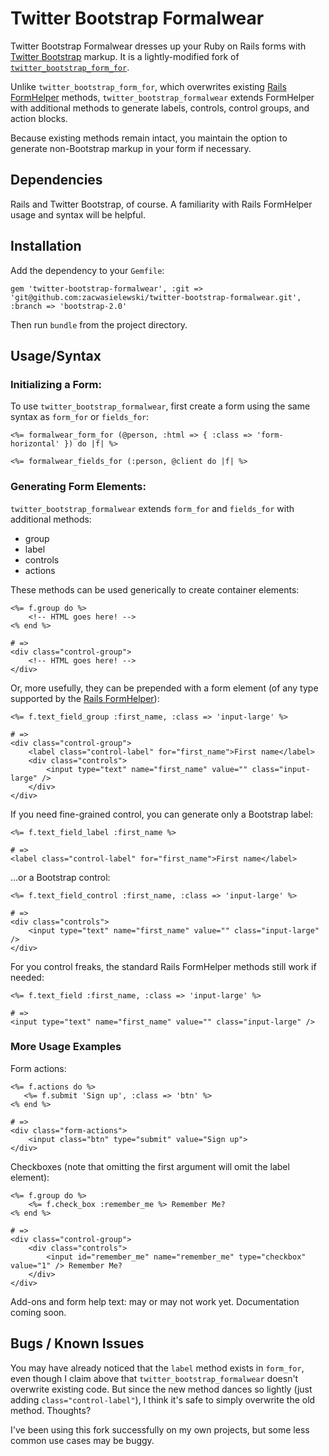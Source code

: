 Twitter Bootstrap Formalwear
============================

Twitter Bootstrap Formalwear dresses up your Ruby on Rails forms with
[Twitter Bootstrap] markup. It is a lightly-modified fork of
[`twitter_bootstrap_form_for`](https://github.com/stouset/twitter_bootstrap_form_for).

Unlike `twitter_bootstrap_form_for`, which overwrites existing [Rails FormHelper] methods,
`twitter_bootstrap_formalwear` extends FormHelper with additional methods to generate
labels, controls, control groups, and action blocks.

Because existing methods remain intact, you maintain the option to generate
non-Bootstrap markup in your form if necessary.


## Dependencies ##

Rails and Twitter Bootstrap, of course. A familiarity with Rails FormHelper
usage and syntax will be helpful.


## Installation ##

Add the dependency to your `Gemfile`:

    gem 'twitter-bootstrap-formalwear', :git => 'git@github.com:zacwasielewski/twitter-bootstrap-formalwear.git', :branch => 'bootstrap-2.0'

Then run `bundle` from the project directory.


## Usage/Syntax ##


### Initializing a Form: ###

To use `twitter_bootstrap_formalwear`, first create a form using the same syntax as `form_for` or `fields_for`:

    <%= formalwear_form_for (@person, :html => { :class => 'form-horizontal' }) do |f| %>

    <%= formalwear_fields_for (:person, @client do |f| %>


### Generating Form Elements: ###

`twitter_bootstrap_formalwear` extends `form_for` and `fields_for` with additional methods:

- group
- label
- controls
- actions

These methods can be used generically to create container elements:

    <%= f.group do %>
        <!-- HTML goes here! -->
    <% end %>

    # =>
    <div class="control-group">
        <!-- HTML goes here! -->
    </div>

Or, more usefully, they can be prepended with a form element (of any type supported by the [Rails FormHelper]):

    <%= f.text_field_group :first_name, :class => 'input-large' %>

    # =>
    <div class="control-group">
        <label class="control-label" for="first_name">First name</label>
        <div class="controls">
            <input type="text" name="first_name" value="" class="input-large" />
        </div>
    </div>

If you need fine-grained control, you can generate only a Bootstrap label:

    <%= f.text_field_label :first_name %>

    # =>
    <label class="control-label" for="first_name">First name</label>

...or a Bootstrap control:

    <%= f.text_field_control :first_name, :class => 'input-large' %>

    # =>
    <div class="controls">
        <input type="text" name="first_name" value="" class="input-large" />
    </div>

For you control freaks, the standard Rails FormHelper methods still work if needed:

    <%= f.text_field :first_name, :class => 'input-large' %>

    # =>
    <input type="text" name="first_name" value="" class="input-large" />


### More Usage Examples ###

Form actions:

    <%= f.actions do %>
       <%= f.submit 'Sign up', :class => 'btn' %>
    <% end %>
    
    # =>
    <div class="form-actions">
        <input class="btn" type="submit" value="Sign up">
    </div>
    
Checkboxes (note that omitting the first argument will omit the label element):

    <%= f.group do %>
        <%= f.check_box :remember_me %> Remember Me?
    <% end %>

    # =>
    <div class="control-group">
        <div class="controls">
            <input id="remember_me" name="remember_me" type="checkbox" value="1" /> Remember Me?
        </div>
    </div>

Add-ons and form help text: may or may not work yet. Documentation coming soon.

## Bugs / Known Issues ##

You may have already noticed that the `label` method exists in `form_for`, even
though I claim above that `twitter_bootstrap_formalwear` doesn't overwrite existing
code. But since the new method dances so lightly (just adding `class="control-label"`),
I think it's safe to simply overwrite the old method. Thoughts?

I've been using this fork successfully on my own projects, but some less common
use cases may be buggy.

[Twitter Bootstrap]: http://twitter.github.com/bootstrap/
[Rails FormHelper]: http://api.rubyonrails.org/classes/ActionView/Helpers/FormHelper.html